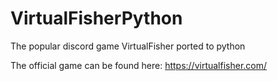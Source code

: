 # VirtualFisherPython
The popular discord game VirtualFisher ported to python

The official game can be found here:
https://virtualfisher.com/
